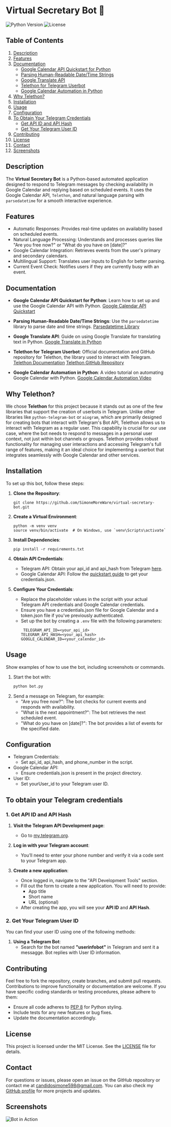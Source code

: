 # Virtual Secretary Bot 🤖
![Python Version](https://img.shields.io/badge/python-3.x-blue) ![License](https://img.shields.io/badge/license-MIT-green)

## Table of Contents
1. [Description](#description)
2. [Features](#features)
3. [Documentation](#documentation)
   - [Google Calendar API Quickstart for Python](#google-calendar-api-quickstart-for-python)
   - [Parsing Human-Readable Date/Time Strings](#parsing-human-readable-datetime-strings)
   - [Google Translate API](#google-translate-api)
   - [Telethon for Telegram Userbot](#telethon-for-telegram-userbot)
   - [Google Calendar Automation in Python](#google-calendar-automation-in-python)
4. [Why Telethon?](#why-telethon)
5. [Installation](#installation)
6. [Usage](#usage)
7. [Configuration](#configuration)
8. [To Obtain Your Telegram Credentials](#to-obtain-your-telegram-credentials)
   - [Get API ID and API Hash](#1-get-api-id-and-api-hash)
   - [Get Your Telegram User ID](#2-get-your-telegram-user-id)
9. [Contributing](#contributing)
10. [License](#license)
11. [Contact](#contact)
12. [Screenshots](#screenshots)

## Description
The **Virtual Secretary Bot** is a Python-based automated application designed to respond to Telegram messages by checking availability in Google Calendar and replying based on scheduled events. It uses the Google Calendar API, `Telethon`, and natural language parsing with `parsedatetime` for a smooth interactive experience.

## Features
- Automatic Responses: Provides real-time updates on availability based on scheduled events.
- Natural Language Processing: Understands and processes queries like "Are you free now?" or "What do you have on [date]?"
- Google Calendar Integration: Retrieves events from the user's primary and secondary calendars.
- Multilingual Support: Translates user inputs to English for better parsing.
- Current Event Check: Notifies users if they are currently busy with an event.

## Documentation

- **Google Calendar API Quickstart for Python**:
  Learn how to set up and use the Google Calendar API with Python.
  [Google Calendar API Quickstart](https://developers.google.com/calendar/api/quickstart/python?hl=en)

- **Parsing Human-Readable Date/Time Strings**:
  Use the `parsedatetime` library to parse date and time strings.
  [Parsedatetime Library](https://github.com/bear/parsedatetime)

- **Google Translate API**:
  Guide on using Google Translate for translating text in Python.
  [Google Translate in Python](https://lokalise.com/blog/how-to-translate-languages-in-python-with-google-translate-and-deepl-plus-more/)

- **Telethon for Telegram Userbot**:
  Official documentation and GitHub repository for Telethon, the library used to interact with Telegram.
  [Telethon Documentation](https://docs.telethon.dev/en/stable/)
  [Telethon GitHub Repository](https://github.com/LonamiWebs/Telethon)

- **Google Calendar Automation in Python**:
  A video tutorial on automating Google Calendar with Python.
  [Google Calendar Automation Video](https://www.youtube.com/watch?v=B2E82UPUnOY)

## Why Telethon?

We chose **Telethon** for this project because it stands out as one of the few libraries that support the creation of userbots in Telegram. Unlike other libraries like `python-telegram-bot` or `aiogram`, which are primarily designed for creating bots that interact with Telegram's Bot API, Telethon allows us to interact with Telegram as a regular user. This capability is crucial for our use case, where the bot needs to respond to messages in a personal user context, not just within bot channels or groups. Telethon provides robust functionality for managing user interactions and accessing Telegram's full range of features, making it an ideal choice for implementing a userbot that integrates seamlessly with Google Calendar and other services.

## Installation

To set up this bot, follow these steps:

1. **Clone the Repository**:
   ```
   git clone https://github.com/SimoneMoreWare/virtual-secretary-bot.git
   ```

2. **Create a Virtual Environment**:
   ```
   python -m venv venv
   source venv/bin/activate  # On Windows, use `venv\Scripts\activate`
   ```

3. **Install Dependencies**:
   ```
   pip install -r requirements.txt
   ```

4. **Obtain API Credentials**:
    * Telegram API: Obtain your api_id and api_hash from Telegram [here](https://core.telegram.org/api/obtaining_api_id).
    * Google Calendar API: Follow the [quickstart guide](https://developers.google.com/calendar/api/quickstart/python?hl=en) to get your credentials.json.

5. **Configure Your Credentials**:
    * Replace the placeholder values in the script with your actual Telegram API credentials and Google Calendar credentials.
    * Ensure you have a credentials.json file for Google Calendar and a token.json file if you've previously authenticated.
    * Set up the bot by creating a `.env` file with the following parameters:
       ```
        TELEGRAM_API_ID=<your_api_id>
       TELEGRAM_API_HASH=<your_api_hash>
       GOOGLE_CALENDAR_ID=<your_calendar_id>
       ```


## Usage
Show examples of how to use the bot, including screenshots or commands.

1. Start the bot with:
   ```bash
   python bot.py
   ```
2. Send a message on Telegram, for example:
    - "Are you free now?": The bot checks for current events and responds with availability.
    - "What is the next appointment?": The bot retrieves the next scheduled event.
    - "What do you have on [date]?": The bot provides a list of events for the specified date.

## Configuration
* Telegram Credentials:
     * Set api_id, api_hash, and phone_number in the script.
* Google Calendar API:
     * Ensure credentials.json is present in the project directory.
* User ID:
     * Set yourUser_id to your Telegram user ID.

## To obtain your Telegram credentials

### 1. Get API ID and API Hash
1. **Visit the Telegram API Development page**:
   - Go to [my.telegram.org](https://my.telegram.org).

2. **Log in with your Telegram account**:
   - You’ll need to enter your phone number and verify it via a code sent to your Telegram app.

3. **Create a new application**:
   - Once logged in, navigate to the "API Development Tools" section.
   - Fill out the form to create a new application. You will need to provide:
     - App title
     - Short name
     - URL (optional)
   - After creating the app, you will see your **API ID** and **API Hash**.
  
### 2. Get Your Telegram User ID

You can find your user ID using one of the following methods:

1. **Using a Telegram Bot**:
   - Search for the bot named **"userinfobot"** in Telegram and sent it a messagge. Bot replies with User ID information.

## Contributing
Feel free to fork the repository, create branches, and submit pull requests. Contributions to improve functionality or documentation are welcome. If you have specific coding standards or testing procedures, please adhere to them:
*  Ensure all code adheres to [PEP 8](https://www.python.org/dev/peps/pep-0008/) for Python styling.
*  Include tests for any new features or bug fixes.
*  Update the documentation accordingly.
    
## License
This project is licensed under the MIT License. See the [LICENSE](https://opensource.org/license/mit) file for details.

## Contact
For questions or issues, please open an issue on the GitHub repository or contact me at candidosimone598@gmail.com. You can also check my [GitHub profile](https://github.com/SimoneMoreWare) for more projects and updates.

## Screenshots
![Bot in Action](screenshot.png)
